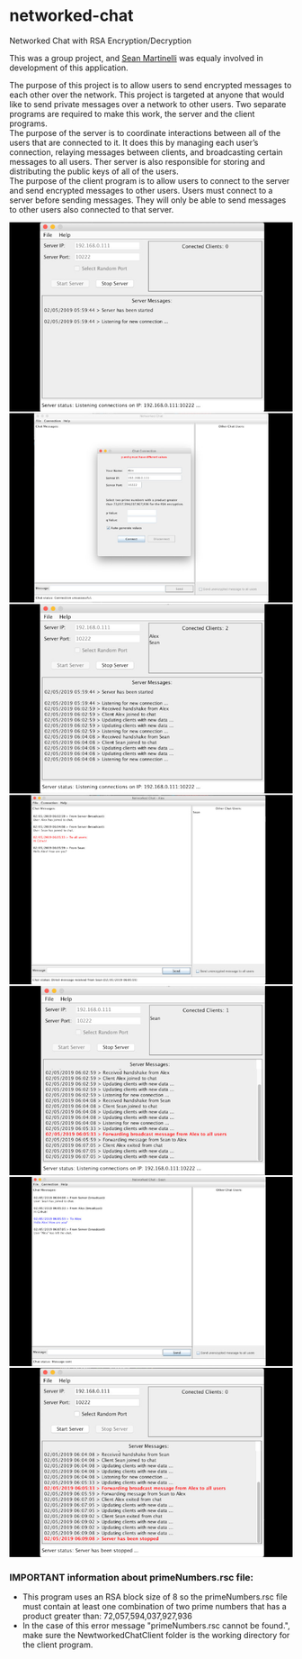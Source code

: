 # networked-chat
Networked Chat with RSA Encryption/Decryption

This was a group project, and [Sean Martinelli](https://github.com/SeanMartinelli) was equaly involved in development of this application.

The purpose of this project is to allow users to send encrypted messages to each other over the network. This project is targeted at anyone that would like to send private messages over a network to other users. Two separate programs are required to make this work, the server and the client programs.  
The purpose of the server is to coordinate interactions between all of the users that are connected to it. It does this by managing each user’s connection, relaying messages between clients, and broadcasting certain messages to all users. Ther server is also responsible for storing and distributing the public keys of all of the users.  
The purpose of the client program is to allow users to connect to the server and send encrypted messages to other users. Users must connect to a server before sending messages. They will only be able to send messages to other users also connected to that server.

![Screenshot 1](screenshots/networked_chat_1.jpg "Screenshot 1")
![Screenshot 2](screenshots/networked_chat_2.jpg "Screenshot 2")
![Screenshot 3](screenshots/networked_chat_3.jpg "Screenshot 3")
![Screenshot 4](screenshots/networked_chat_4.jpg "Screenshot 4")
![Screenshot 5](screenshots/networked_chat_5.jpg "Screenshot 5")
![Screenshot 6](screenshots/networked_chat_6.jpg "Screenshot 6")
![Screenshot 7](screenshots/networked_chat_7.jpg "Screenshot 7")

### IMPORTANT information about primeNumbers.rsc file:
- This program uses an RSA block size of 8 so the primeNumbers.rsc file must contain at least one combination of two prime numbers that has a product greater than: 72,057,594,037,927,936
- In the case of this error message "primeNumbers.rsc cannot be found.", make sure the NewtworkedChatClient folder is the working directory for the client program.